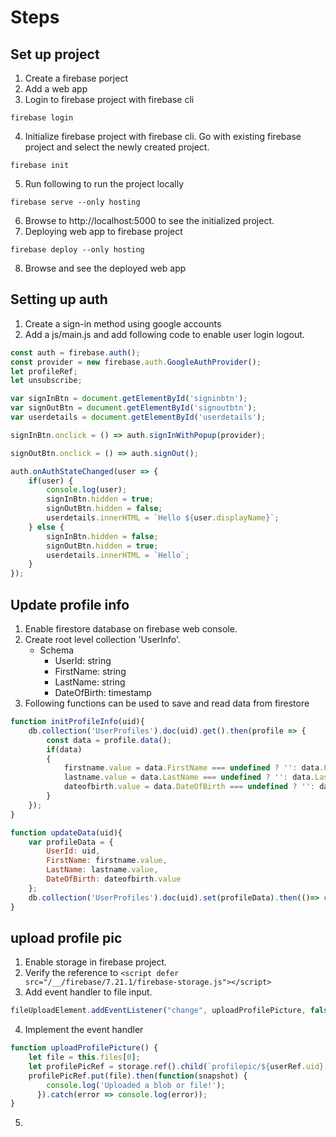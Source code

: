 # Steps
## Set up project
1. Create a firebase porject
2. Add a web app
3. Login to firebase project with firebase cli
```
firebase login
```
4. Initialize firebase project with firebase cli. Go with existing firebase project and select the newly created project.
```
firebase init
```
5. Run following to run the project locally
```
firebase serve --only hosting
```
6. Browse to http://localhost:5000 to see the initialized project.
7. Deploying web app to firebase project
```
firebase deploy --only hosting
```
8. Browse and see the deployed web app

## Setting up auth

1. Create a sign-in method using google accounts
2. Add a js/main.js and add following code to enable user login logout.
``` javascript
const auth = firebase.auth();
const provider = new firebase.auth.GoogleAuthProvider();
let profileRef;
let unsubscribe;

var signInBtn = document.getElementById('signinbtn');
var signOutBtn = document.getElementById('signoutbtn');
var userdetails = document.getElementById('userdetails');

signInBtn.onclick = () => auth.signInWithPopup(provider);

signOutBtn.onclick = () => auth.signOut();

auth.onAuthStateChanged(user => {
    if(user) {
        console.log(user);
        signInBtn.hidden = true;
        signOutBtn.hidden = false;
        userdetails.innerHTML = `Hello ${user.displayName}`;
    } else {
        signInBtn.hidden = false;
        signOutBtn.hidden = true;
        userdetails.innerHTML = `Hello`;
    }
});
```

## Update profile info
1. Enable firestore database on firebase web console.
2. Create root level collection 'UserInfo'.
    - Schema
        - UserId: string
        - FirstName: string
        - LastName: string
        - DateOfBirth: timestamp
3. Following functions can be used to save and read data from firestore
```  javascript
function initProfileInfo(uid){
    db.collection('UserProfiles').doc(uid).get().then(profile => {
        const data = profile.data();
        if(data)
        {
            firstname.value = data.FirstName === undefined ? '': data.FirstName;
            lastname.value = data.LastName === undefined ? '': data.LastName;
            dateofbirth.value = data.DateOfBirth === undefined ? '': data.DateOfBirth;
        }
    });
}

function updateData(uid){
    var profileData = {
        UserId: uid,
        FirstName: firstname.value,
        LastName: lastname.value,
        DateOfBirth: dateofbirth.value
    };
    db.collection('UserProfiles').doc(uid).set(profileData).then(()=> console.log('updated!'));
}
```

## upload profile pic
1. Enable storage in firebase project.
2. Verify the reference to ```<script defer src="/__/firebase/7.21.1/firebase-storage.js"></script>```
3. Add event handler to file input.
``` javascript
fileUploadElement.addEventListener("change", uploadProfilePicture, false);
```
4. Implement the event handler
``` javascript
function uploadProfilePicture() {
    let file = this.files[0];
    let profilePicRef = storage.ref().child(`profilepic/${userRef.uid}.jpg`);
    profilePicRef.put(file).then(function(snapshot) {
        console.log('Uploaded a blob or file!');
      }).catch(error => console.log(error));
}
```
5. 


